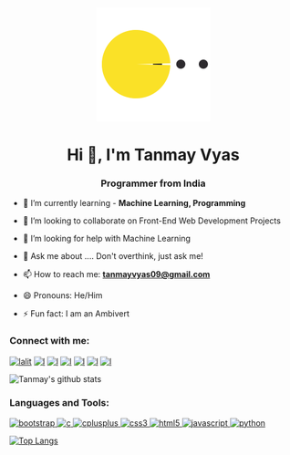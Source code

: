 <div align="center">
	<br>
	<img src="https://raw.githubusercontent.com/Aniket965/Aniket965/master/pacman.svg?sanitize=true" width="200" height="200">
</div>

<h1 align="center">Hi 👋, I'm Tanmay Vyas</h1>
<h3 align="center">Programmer from India</h3>


- 🌱 I’m currently learning - **Machine Learning, Programming**

- 👯 I’m looking to collaborate on Front-End Web Development Projects

- 🤔 I’m looking for help with Machine Learning

- 💬 Ask me about .... Don't overthink, just ask me! 

- 📫 How to reach me: **tanmayvyas09@gmail.com**

- 😄 Pronouns: He/Him

- ⚡ Fun fact: I am an Ambivert

<h3 align="left">Connect with me:</h3>
<p align="left">
<a href="https://twitter.com/TanmayV27929519" target="blank"><img align="center" src="https://cdn.jsdelivr.net/npm/simple-icons@3.0.1/icons/twitter.svg" alt="lalit" height="30" width="40" /></a>
<a href="https://www.linkedin.com/in/tanmay-vyas-09/" target="blank"><img align="center" src="https://cdn.jsdelivr.net/npm/simple-icons@3.0.1/icons/linkedin.svg" alt="l" height="30" width="40" /></a>
<a href="https://www.instagram.com/_tanmay___09/?hl=en" target="blank"><img align="center" src="https://cdn.jsdelivr.net/npm/simple-icons@3.0.1/icons/instagram.svg" alt="l" height="30" width="40" /></a>
<a href="https://www.codechef.com/users/tanmay_09" target="blank"><img align="center" src="https://cdn.jsdelivr.net/npm/simple-icons@3.1.0/icons/codechef.svg" alt="l" height="30" width="40" /></a>
<a href="https://www.hackerrank.com/tanmayvyas09" target="blank"><img align="center" src="https://cdn.jsdelivr.net/npm/simple-icons@3.0.1/icons/hackerrank.svg" alt="l" height="30" width="40" /></a>
<a href="https://leetcode.com/tanmay09/" target="blank"><img align="center" src="https://cdn.jsdelivr.net/npm/simple-icons@3.0.1/icons/leetcode.svg" alt="l" height="30" width="40" /></a>
<a href="https://discord.gg/tanmay000009#8426" target="blank"><img align="center" src="https://cdn.jsdelivr.net/npm/simple-icons@3.0.1/icons/discord.svg" alt="l" height="30" width="40" /></a>
</p>

![Tanmay's github stats](https://github-readme-stats.vercel.app/api?username=Tanmay000009&show_icons=true&theme=radical)

<h3 align="left">Languages and Tools:</h3>
<p align="left"> <a href="https://getbootstrap.com" target="_blank"> <img src="https://devicons.github.io/devicon/devicon.git/icons/bootstrap/bootstrap-plain.svg" alt="bootstrap" width="40" height="40"/> </a> <a href="https://www.cprogramming.com/" target="_blank"> <img src="https://devicons.github.io/devicon/devicon.git/icons/c/c-original.svg" alt="c" width="40" height="40"/> </a> <a href="https://www.w3schools.com/cpp/" target="_blank"> <img src="https://devicons.github.io/devicon/devicon.git/icons/cplusplus/cplusplus-original.svg" alt="cplusplus" width="40" height="40"/> </a> <a href="https://www.w3schools.com/css/" target="_blank"> <img src="https://devicons.github.io/devicon/devicon.git/icons/css3/css3-original-wordmark.svg" alt="css3" width="40" height="40"/> </a> <a href="https://www.w3.org/html/" target="_blank"> <img src="https://devicons.github.io/devicon/devicon.git/icons/html5/html5-original-wordmark.svg" alt="html5" width="40" height="40"/> </a> <a href="https://developer.mozilla.org/en-US/docs/Web/JavaScript" target="_blank"> <img src="https://devicons.github.io/devicon/devicon.git/icons/javascript/javascript-original.svg" alt="javascript" width="40" height="40"/> </a> <a href="https://www.python.org" target="_blank"> <img src="https://devicons.github.io/devicon/devicon.git/icons/python/python-original.svg" alt="python" width="40" height="40"/> </a> </p>

[![Top Langs](https://github-readme-stats.vercel.app/api/top-langs/?username=Tanmay000009)](https://github.com/Tanmay000009/github-readme-stats)

